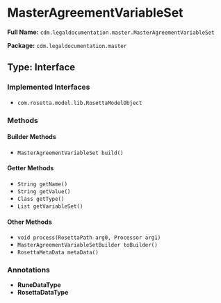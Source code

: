 # MasterAgreementVariableSet

**Full Name:** `cdm.legaldocumentation.master.MasterAgreementVariableSet`

**Package:** `cdm.legaldocumentation.master`

## Type: Interface

### Implemented Interfaces

- `com.rosetta.model.lib.RosettaModelObject`

### Methods

#### Builder Methods

- `MasterAgreementVariableSet build()`

#### Getter Methods

- `String getName()`
- `String getValue()`
- `Class getType()`
- `List getVariableSet()`

#### Other Methods

- `void process(RosettaPath arg0, Processor arg1)`
- `MasterAgreementVariableSetBuilder toBuilder()`
- `RosettaMetaData metaData()`

### Annotations

- **RuneDataType**
- **RosettaDataType**

